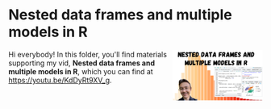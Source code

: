 # Nested data frames and multiple models in R
[<img src="nested thumb.png" align="right" height="100" />](<https://youtu.be/KdDyRt9XV_g>)

Hi everybody! In this folder, you'll find materials supporting my vid, **Nested data frames and multiple models in R**, which you can find at <https://youtu.be/KdDyRt9XV_g>. 